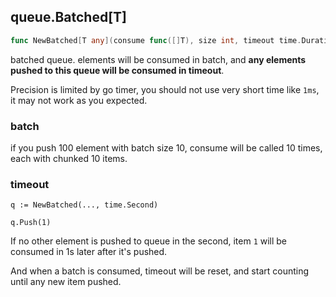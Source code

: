 ## queue.Batched[T]

```go
func NewBatched[T any](consume func([]T), size int, timeout time.Duration) *Batched[T]
```

batched queue. elements will be consumed in batch,
and **any elements pushed to this queue will be consumed in timeout**.

Precision is limited by go timer, you should not use very short time like `1ms`, it may not work as you expected.

### batch

if you push 100 element with batch size 10, consume will be called 10 times, each with chunked 10 items.

### timeout

```golang
q := NewBatched(..., time.Second)

q.Push(1)
```

If no other element is pushed to queue in the second, item `1` will be consumed in 1s later after it's pushed.

And when a batch is consumed, timeout will be reset, and start counting until any new item pushed.

